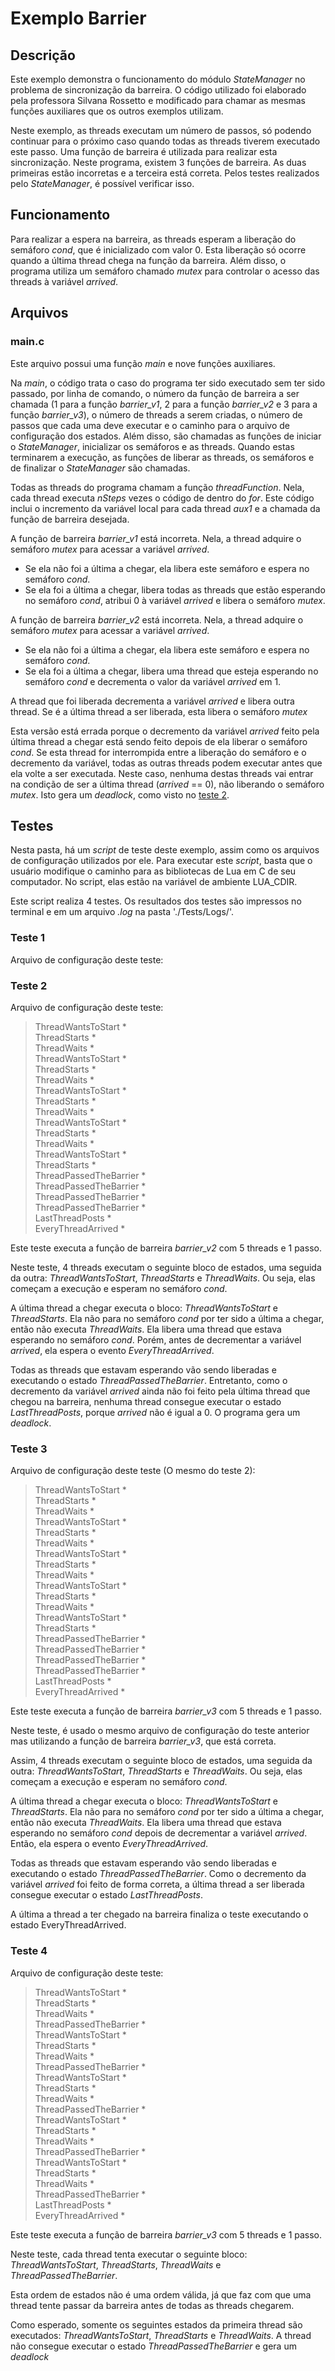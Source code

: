 # Exemplo Barrier

## Descrição

Este exemplo demonstra o funcionamento do módulo _StateManager_ no problema de sincronização da barreira. O código utilizado foi elaborado pela professora Silvana Rossetto e modificado para chamar as mesmas funções auxiliares que os outros exemplos utilizam.

Neste exemplo, as threads executam um número de passos, só podendo continuar para o próximo caso quando todas as threads tiverem executado este passo. Uma função de barreira é utilizada para realizar esta sincronização. Neste programa, existem 3 funções de barreira. As duas primeiras estão incorretas e a terceira está correta. Pelos testes realizados pelo _StateManager_, é possível verificar isso.

## Funcionamento

Para realizar a espera na barreira, as threads esperam a liberação do semáforo _cond_, que é inicializado com valor 0. Esta liberação só ocorre quando a última thread chega na função da barreira. Além disso, o programa utiliza um semáforo chamado _mutex_ para controlar o acesso das threads à variável _arrived_.

## Arquivos

### main.c

Este arquivo possui uma função _main_ e nove funções auxiliares.

Na _main_, o código trata o caso do programa ter sido executado sem ter sido passado, por linha de comando, o número da função de barreira a ser chamada (1 para a função _barrier\_v1_, 2 para a função _barrier\_v2_ e 3 para a função _barrier\_v3_), o número de threads a serem criadas, o número de passos que cada uma deve executar e o caminho para o arquivo de configuração dos estados. Além disso, são chamadas as funções de iniciar o _StateManager_, inicializar os semáforos e as threads. Quando estas terminarem a execução, as funções de liberar as threads, os semáforos e de finalizar o _StateManager_ são chamadas.

Todas as threads do programa chamam a função _threadFunction_. Nela, cada thread executa _nSteps_ vezes o código de dentro do _for_. Este código inclui o incremento da variável local para cada thread _aux1_ e a chamada da função de barreira desejada.

A função de barreira _barrier\_v1_ está incorreta. Nela, a thread adquire o semáforo _mutex_ para acessar a variável _arrived_. 
* Se ela não foi a última a chegar, ela libera este semáforo e espera no semáforo _cond_.
* Se ela foi a última a chegar, libera todas as threads que estão esperando no semáforo _cond_, atribui 0 à variável _arrived_ e libera o semáforo _mutex_.

A função de barreira _barrier\_v2_ está incorreta. Nela, a thread adquire o semáforo _mutex_ para acessar a variável _arrived_. 
* Se ela não foi a última a chegar, ela libera este semáforo e espera no semáforo _cond_.
* Se ela foi a última a chegar, libera uma thread que esteja esperando no semáforo _cond_ e decrementa o valor da variável _arrived_ em 1.

A thread que foi liberada decrementa a variável _arrived_ e libera outra thread. Se é a última thread a ser liberada, esta libera o semáforo _mutex_

Esta versão está errada porque o decremento da variável _arrived_ feito pela última thread a chegar está sendo feito depois de ela liberar o semáforo _cond_. Se esta thread for interrompida entre a liberação do semáforo e o decremento da variável, todas as outras threads podem executar antes que ela volte a ser executada. Neste caso, nenhuma destas threads vai entrar na condição de ser a última thread (_arrived_ == 0), não liberando o semáforo _mutex_. Isto gera um _deadlock_, como visto no [teste 2](#teste-2).


## Testes

Nesta pasta, há um _script_ de teste deste exemplo, assim como os arquivos de configuração utilizados por ele. Para executar este _script_, basta que o usuário modifique o caminho para as bibliotecas de Lua em C de seu computador. No script, elas estão na variável de ambiente LUA_CDIR.

Este script realiza 4 testes. Os resultados dos testes são impressos no terminal e em um arquivo _.log_ na pasta './Tests/Logs/'.

### Teste 1

Arquivo de configuração deste teste:

> 

### Teste 2

Arquivo de configuração deste teste:

> ThreadWantsToStart *<br/>ThreadStarts *<br/>ThreadWaits *<br/>ThreadWantsToStart *<br/>ThreadStarts *<br/>ThreadWaits *<br/>ThreadWantsToStart *<br/>ThreadStarts *<br/>ThreadWaits *<br/>ThreadWantsToStart *<br/>ThreadStarts *<br/>ThreadWaits *<br/>ThreadWantsToStart *<br/>ThreadStarts *<br/>ThreadPassedTheBarrier *<br/>ThreadPassedTheBarrier *<br/>ThreadPassedTheBarrier *<br/>ThreadPassedTheBarrier *<br/>LastThreadPosts *<br/>EveryThreadArrived *<br/>

Este teste executa a função de barreira _barrier\_v2_ com 5 threads e 1 passo.

Neste teste, 4 threads executam o seguinte bloco de estados, uma seguida da outra: _ThreadWantsToStart_, _ThreadStarts_ e _ThreadWaits_. Ou seja, elas começam a execução e esperam no semáforo _cond_.

A última thread a chegar executa o bloco: _ThreadWantsToStart_ e _ThreadStarts_. Ela não para no semáforo _cond_ por ter sido a última a chegar, então não executa _ThreadWaits_. Ela libera uma thread que estava esperando no semáforo _cond_. Porém, antes de decrementar a variável _arrived_, ela espera o evento _EveryThreadArrived_.

Todas as threads que estavam esperando vão sendo liberadas e executando o estado _ThreadPassedTheBarrier_. Entretanto, como o decremento da variável _arrived_ ainda não foi feito pela última thread que chegou na barreira, nenhuma thread consegue executar o estado _LastThreadPosts_, porque _arrived_ não é igual a 0. O programa gera um _deadlock_.

### Teste 3

Arquivo de configuração deste teste (O mesmo do teste 2):

> ThreadWantsToStart *<br/>ThreadStarts *<br/>ThreadWaits *<br/>ThreadWantsToStart *<br/>ThreadStarts *<br/>ThreadWaits *<br/>ThreadWantsToStart *<br/>ThreadStarts *<br/>ThreadWaits *<br/>ThreadWantsToStart *<br/>ThreadStarts *<br/>ThreadWaits *<br/>ThreadWantsToStart *<br/>ThreadStarts *<br/>ThreadPassedTheBarrier *<br/>ThreadPassedTheBarrier *<br/>ThreadPassedTheBarrier *<br/>ThreadPassedTheBarrier *<br/>LastThreadPosts *<br/>EveryThreadArrived *<br/>

Este teste executa a função de barreira _barrier\_v3_ com 5 threads e 1 passo.

Neste teste, é usado o mesmo arquivo de configuração do teste anterior mas utilizando a função de barreira _barrier\_v3_, que está correta.

Assim, 4 threads executam o seguinte bloco de estados, uma seguida da outra: _ThreadWantsToStart_, _ThreadStarts_ e _ThreadWaits_. Ou seja, elas começam a execução e esperam no semáforo _cond_.

A última thread a chegar executa o bloco: _ThreadWantsToStart_ e _ThreadStarts_. Ela não para no semáforo _cond_ por ter sido a última a chegar, então não executa _ThreadWaits_. Ela libera uma thread que estava esperando no semáforo _cond_ depois de decrementar a variável _arrived_. Então, ela espera o evento _EveryThreadArrived_.

Todas as threads que estavam esperando vão sendo liberadas e executando o estado _ThreadPassedTheBarrier_. Como o decremento da variável _arrived_ foi feito de forma correta, a última thread a ser liberada consegue executar o estado _LastThreadPosts_. 

A última a thread a ter chegado na barreira finaliza o teste executando o estado EveryThreadArrived.

### Teste 4

Arquivo de configuração deste teste:

> ThreadWantsToStart *<br/>ThreadStarts *<br/>ThreadWaits *<br/>ThreadPassedTheBarrier *<br/>ThreadWantsToStart *<br/>ThreadStarts *<br/>ThreadWaits *<br/>ThreadPassedTheBarrier *<br/>ThreadWantsToStart *<br/>ThreadStarts *<br/>ThreadWaits *<br/>ThreadPassedTheBarrier *<br/>ThreadWantsToStart *<br/>ThreadStarts *<br/>ThreadWaits *<br/>ThreadPassedTheBarrier *<br/>ThreadWantsToStart *<br/>ThreadStarts *<br/>ThreadWaits *<br/>ThreadPassedTheBarrier *<br/>LastThreadPosts *<br/>EveryThreadArrived *<br/>

Este teste executa a função de barreira _barrier\_v3_ com 5 threads e 1 passo.

Neste teste, cada thread tenta executar o seguinte bloco: _ThreadWantsToStart_, _ThreadStarts_, _ThreadWaits_ e _ThreadPassedTheBarrier_.

Esta ordem de estados não é uma ordem válida, já que faz com que uma thread tente passar da barreira antes de todas as threads chegarem.

Como esperado, somente os seguintes estados da primeira thread são executados: _ThreadWantsToStart_, _ThreadStarts_ e _ThreadWaits_. A thread não consegue executar o estado _ThreadPassedTheBarrier_ e gera um _deadlock_